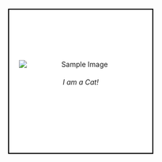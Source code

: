 <html>
<head>
  <title>Box Model Sample</title>
  <style>
    .box {
      width: 250px;
      height: 250px;
      border: 2px solid black;
      padding: 20px;
      margin: 30px;
      background-color: white;
      text-align: center; /* Center-align the content */
      display: flex;
      flex-direction: column;
      justify-content: center;
    }
    
    .box img {
      border-radius: 50%;
      max-width: 95%;
      max-height: 80%;
    }
  </style>
</head>
<body>
  <div class="box">
    <img src="https://images.pexels.com/photos/14440674/pexels-photo-14440674.jpeg" alt="Sample Image">
    <h6>I am a Cat!</h6>
  </div>
</body>
</html>
